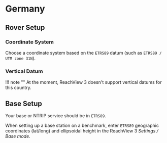 # Germany

## Rover Setup

### Coordinate System

Choose a coordinate system based on the `ETRS89` datum (such as `ETRS89 / UTM zone 31N`).

### Vertical Datum

!!! note ""
	At the moment, ReachView 3 doesn't support vertical datums for this country.

## Base Setup

Your base or NTRIP service should be in `ETRS89`.

When setting up a base station on a benchmark, enter `ETRS89` geographic coordinates (lat/long) and ellipsoidal height in the ReachView 3 *Settings / Base mode*.
